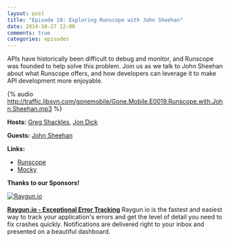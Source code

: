 ```yaml
---
layout: post
title: "Episode 19: Exploring Runscope with John Sheehan"
date: 2014-10-27 12:00
comments: true
categories: episodes
---
```


APIs have historically been difficult to debug and monitor, and Runscope was founded to help solve this problem. Join us as we talk to John Sheehan about what Runscope offers, and how developers can leverage it to make API development more enjoyable. 

<!-- more -->

{% audio http://traffic.libsyn.com/gonemobile/Gone.Mobile.E0019.Runscope.with.John.Sheehan.mp3 %}

**Hosts:** [Greg Shackles](http://twitter.com/gshackles), [Jon Dick](http://twitter.com/redth)

**Guests:** [John Sheehan](https://twitter.com/johnsheehan)

**Links:** 

- [Runscope](https://www.runscope.com)
- [Mocky](http://www.mocky.io/)

**Thanks to our Sponsors!**

[![Raygun.io]({{urls.media}}/images/sponsors/raygun.png)](https://raygun.io/?utm_source=gonemobile&utm_medium=episodes&utm_campaign=gone-mobile)

**[Raygun.io - Exceptional Error Tracking](https://raygun.io/?utm_source=gonemobile&utm_medium=episodes&utm_campaign=gone-mobile)**
Raygun.io is the fastest and easiest way to track your application's errors and get the level of detail you need to fix crashes quickly. Notifications are delivered right to your inbox and presented on a beautiful dashboard.